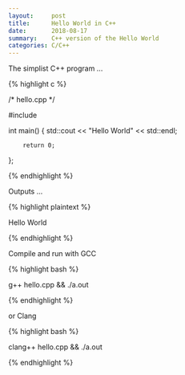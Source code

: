 ```yaml
---
layout:     post
title:      Hello World in C++
date:       2018-08-17
summary:    C++ version of the Hello World
categories: C/C++
---
```


The simplist C++ program ...


{% highlight c %}

/* hello.cpp */

#include <iostream>

int
main() {
        std::cout << "Hello World" << std::endl;

        return 0;
};

{% endhighlight %}

Outputs ...


{% highlight plaintext %}

Hello World

{% endhighlight %}


Compile and run with GCC

{% highlight bash %}

g++ hello.cpp && ./a.out

{% endhighlight %}

or Clang

{% highlight bash %}

clang++ hello.cpp && ./a.out

{% endhighlight %}
